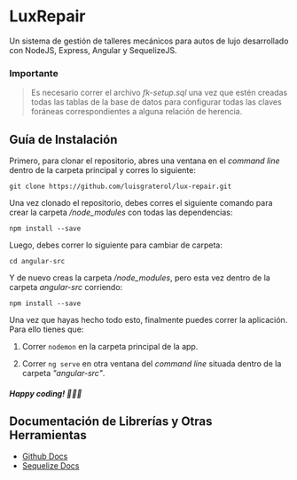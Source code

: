 # LuxRepair
Un sistema de gestión de talleres mecánicos para autos de lujo desarrollado con NodeJS, Express, Angular y SequelizeJS.


### Importante
> Es necesario correr el archivo *fk-setup.sql* una vez que estén creadas todas las tablas de la base de datos para configurar todas las claves foráneas correspondientes a alguna relación de herencia.

## Guía de Instalación
Primero, para clonar el repositorio, abres una ventana en el *command line* dentro de la carpeta principal y corres lo siguiente:
```
git clone https://github.com/luisgraterol/lux-repair.git
```
Una vez clonado el repositorio, debes corres el siguiente comando para crear la carpeta */node_modules* con todas las dependencias:
```
npm install --save
```
Luego, debes correr lo siguiente para cambiar de carpeta:
```
cd angular-src
```
Y de nuevo creas la carpeta */node_modules*, pero esta vez dentro de la carpeta *angular-src* corriendo:
```
npm install --save
```

Una vez que hayas hecho todo esto, finalmente puedes correr la aplicación. Para ello tienes que:
1. Correr ```nodemon``` en la carpeta principal de la app.

2. Correr ```ng serve``` en otra ventana del *command line* situada dentro de la carpeta *"angular-src"*.

##### Happy coding! 👨🏽‍💻

## Documentación de Librerías y Otras Herramientas
* [Github Docs](https://guides.github.com)
* [Sequelize Docs](http://docs.sequelizejs.com)
